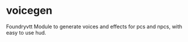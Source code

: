# voicegen
Foundryvtt Module to generate voices and effects for pcs and npcs, with easy to use hud.

